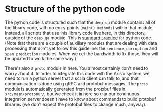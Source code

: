 # Structure of the python code

The python code is structured such that the `deep_qa` module contains all of the library code, with
no entry points (`main() methods`) within that module.  Instead, all scripts that use this library
code live here, in this directory, outside of the `deep_qa` module.  This is [standard
practice](http://stackoverflow.com/questions/14132789/relative-imports-for-the-billionth-time/14132912#14132912)
for python code.  (Note that there are a couple of auxiliary modules that are dealing with data
processing that don't yet follow this guideline: the `sentence_corruption` and `span_prediction`
modules.  When we get the bandwidth to fix those, they will be updated to work the same way.)

There's also a `proto` module in here.  You almost certainly don't need to worry about it.  In
order to integrate this code with the Aristo system, we need to run a python server that a scala
client can talk to, and that communication is done using gRPC and protobuf messages.  The `proto`
module is automatically generated from the protobuf files in `src/main/protobuf/`, but we check it
in here so that our continuous integration server doesn't have to know about commands to build
protobuf libraries (we don't expect the protobuf files to change much, anyway).
